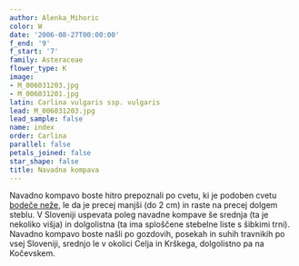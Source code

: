 ```yaml
---
author: Alenka_Mihoric
color: W
date: '2006-08-27T00:00:00'
f_end: '9'
f_start: '7'
family: Asteraceae
flower_type: K
image:
- M_006031203.jpg
- M_006031201.jpg
latin: Carlina vulgaris ssp. vulgaris
lead: M_006031203.jpg
lead_sample: false
name: index
order: Carlina
parallel: false
petals_joined: false
star_shape: false
title: Navadna kompava
---
```

Navadno kompavo boste hitro prepoznali po cvetu, ki je podoben cvetu [bodeče neže](../CarlinaAcaulis(BodecaNeza)/si_CarlinaAcaulis(BodecaNeza).asp), le da je precej manjši (do 2 cm) in raste na precej dolgem steblu. V Sloveniji uspevata poleg navadne kompave še srednja (ta je nekoliko višja) in dolgolistna (ta ima sploščene stebelne liste s šibkimi trni). Navadno kompavo boste našli po gozdovih, posekah in suhih travnikih po vsej Sloveniji, srednjo le v okolici Celja in Krškega, dolgolistno pa na Kočevskem.
